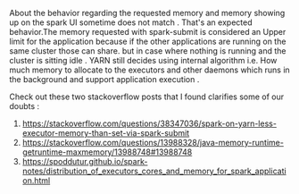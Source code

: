 About the behavior regarding the requested memory and memory showing up on the spark UI sometime does not match . That's an expected behavior.The memory requested with spark-submit is considered an Upper limit for the application because if the other applications are running on the same cluster those can share. but in case where nothing is running and the cluster is sitting idle . YARN still decides using internal algorithm i.e.  How much memory to allocate to the executors and other daemons which runs in the background and support application execution . 

Check out these two stackoverflow posts that I found clarifies some of our doubts : 

1. https://stackoverflow.com/questions/38347036/spark-on-yarn-less-executor-memory-than-set-via-spark-submit
2. https://stackoverflow.com/questions/13988328/java-memory-runtime-getruntime-maxmemory/13988748#13988748 
3. https://spoddutur.github.io/spark-notes/distribution_of_executors_cores_and_memory_for_spark_application.html
